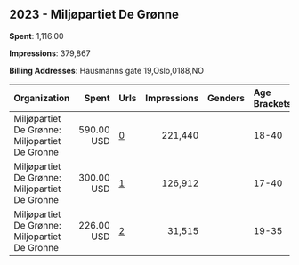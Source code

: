 ## 2023 - Miljøpartiet De Grønne 
**Spent**: 1,116.00

**Impressions**: 379,867

**Billing Addresses**: Hausmanns gate 19,Oslo,0188,NO

|Organization|Spent|Urls|Impressions|Genders|Age Brackets|Country Codes|
|:---|---:|:---|---:|:---|:---|:---|
|Miljøpartiet De Grønne: Miljopartiet De Gronne|590.00 USD|[0](https://www.snap.com/political-ads/asset/ba9ad60119e6d7c7dd07409559bf39229c30abe0c9775eeeae9255ec8cae612e?mediaType=png)|221,440||18-40|norway|
|Miljøpartiet De Grønne: Miljopartiet De Gronne|300.00 USD|[1](https://www.snap.com/political-ads/asset/b33f194ed7e43fdc4acba99a4b70bd225a84ff4e08a316ca6bcfc50e527681f1?mediaType=png)|126,912||17-40|norway|
|Miljøpartiet De Grønne: Miljopartiet De Gronne|226.00 USD|[2](https://www.snap.com/political-ads/asset/6dfe598afbc0d31470a94e34d28a67318c60e0989913e4ea195fee4e70926cdd?mediaType=mp4)|31,515||19-35|norway|
